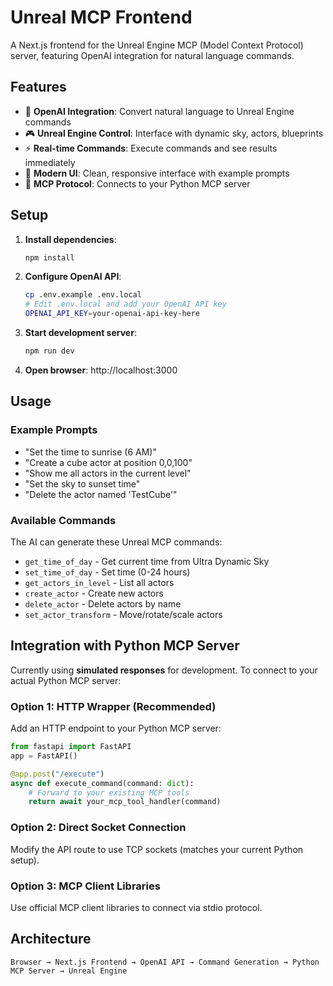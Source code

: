 # Unreal MCP Frontend

A Next.js frontend for the Unreal Engine MCP (Model Context Protocol) server, featuring OpenAI integration for natural language commands.

## Features

- 🤖 **OpenAI Integration**: Convert natural language to Unreal Engine commands
- 🎮 **Unreal Engine Control**: Interface with dynamic sky, actors, blueprints
- ⚡ **Real-time Commands**: Execute commands and see results immediately
- 🎨 **Modern UI**: Clean, responsive interface with example prompts
- 🔧 **MCP Protocol**: Connects to your Python MCP server

## Setup

1. **Install dependencies**:
   ```bash
   npm install
   ```

2. **Configure OpenAI API**:
   ```bash
   cp .env.example .env.local
   # Edit .env.local and add your OpenAI API key
   OPENAI_API_KEY=your-openai-api-key-here
   ```

3. **Start development server**:
   ```bash
   npm run dev
   ```

4. **Open browser**: http://localhost:3000

## Usage

### Example Prompts
- "Set the time to sunrise (6 AM)"
- "Create a cube actor at position 0,0,100"
- "Show me all actors in the current level"
- "Set the sky to sunset time"
- "Delete the actor named 'TestCube'"

### Available Commands
The AI can generate these Unreal MCP commands:
- `get_time_of_day` - Get current time from Ultra Dynamic Sky
- `set_time_of_day` - Set time (0-24 hours)
- `get_actors_in_level` - List all actors
- `create_actor` - Create new actors
- `delete_actor` - Delete actors by name
- `set_actor_transform` - Move/rotate/scale actors

## Integration with Python MCP Server

Currently using **simulated responses** for development. To connect to your actual Python MCP server:

### Option 1: HTTP Wrapper (Recommended)
Add an HTTP endpoint to your Python MCP server:

```python
from fastapi import FastAPI
app = FastAPI()

@app.post("/execute")
async def execute_command(command: dict):
    # Forward to your existing MCP tools
    return await your_mcp_tool_handler(command)
```

### Option 2: Direct Socket Connection
Modify the API route to use TCP sockets (matches your current Python setup).

### Option 3: MCP Client Libraries
Use official MCP client libraries to connect via stdio protocol.

## Architecture

```
Browser → Next.js Frontend → OpenAI API → Command Generation → Python MCP Server → Unreal Engine
```
